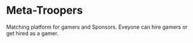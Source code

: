 # Meta-Troopers
 Matching platform for gamers and Sponsors.
 Eveyone can hire gamers or get hired as a gamer.
